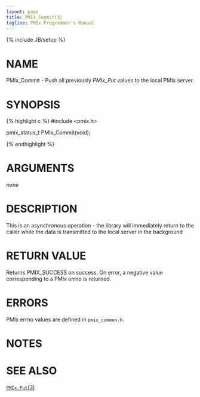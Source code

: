 ```yaml
---
layout: page
title: PMIx_Commit(3)
tagline: PMIx Programmer's Manual
---
```

{% include JB/setup %}

# NAME

PMIx\_Commit - Push all previously _PMIx\_Put_ values to the local PMIx server.

# SYNOPSIS

{% highlight c %}
#include <pmix.h>

pmix\_status\_t PMIx_Commit(void);

{% endhighlight %}

# ARGUMENTS

*none*

# DESCRIPTION

This is an asynchronous operation - the library will immediately
return to the caller while the data is transmitted to the local
server in the background


# RETURN VALUE

Returns PMIX_SUCCESS on success. On error, a negative value corresponding to
a PMIx errno is returned.


# ERRORS

PMIx errno values are defined in `pmix_common.h`.

# NOTES


# SEE ALSO

[`PMIx_Put`(3)](pmix_put.3.html)

